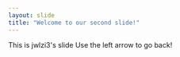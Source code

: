 ```yaml
---
layout: slide
title: "Welcome to our second slide!"
---
```

This is jwlzi3's slide
Use the left arrow to go back!
